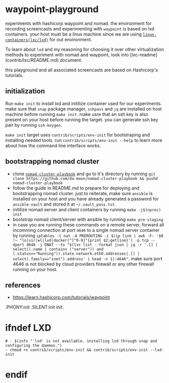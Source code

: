# waypoint-playground

experiments with hashicorp waypoint and nomad. 
the environment for recording screencasts and experimenting with `waypoint` is based on lxd containers. 
your host must be a linux machine since we are using [`linux-containers(lxc/lxd)`](https://linuxcontainers.org) for out environment.

To learn about `lxd` and my reasoning for choosing it over other virtualization methods to experiment with nomad and waypoint, look into [lxc-readme] (contrib/lxc/README.md) document.

this playground and all associated screencasts are based on Hashicorp's tutorials.

## initialization

Run `make init` to install lxd and initilize container used for our experiments. 
make sure that `snap` package manager, `sshpass` and `jq` are installed on host machine before running `make init`. make usre that an ssh key is also present on your host before running the target. you can generate ssh key pair by running `ssh-keygen`.

`make init` target uses `contrib/scripts/env-init` for bootstraping and installing needed tools. run `contrib/scripts/env-init --help` to learn more about how the command line interface works.

## bootstrapping nomad cluster

- clone [`nomad-cluster-playbook`](https://github.com/da-moon/nomad-cluster-playbook) and go to it's directory by running `git clone https://github.com/da-moon/nomad-cluster-playbook && pushd nomad-cluster-playbook` 
- follow the guide in README.md to prepare for deploying and bootstrapping nomad cluster. just to reiterate, make sure `ansible` is installed on your host and you have already generated a password for `ansible-vault` and stored it at `~/.vault_pass.txt`. 
- initilize nomad server and client containers by running `make -j$(nproc) init`
- bootstrap nomad client/server with ansible by running `make pre-staging`
- in case you are running these commands on a remote server, forward all incomming connection at port `4646` to a single nomad server container by running `iptables -t nat -A PREROUTING -i $(ip link | awk -F: '$0 !~ "lo|vir|wl|lxd|docker|^[^0-9]"{print $2;getline}') -p tcp --dport 4646 -j DNAT --to "$(lxc list --format json | jq -r '.[] | select((.name | contains ("server")) and (.status=="Running")).state.network.eth0.addresses|.[] | select(.family=="inet").address' | head -n 1):4646"`. make sure port 4646 is not blocked by cloud providers firewall or any other firewall running on your host.

## references

- https://learn.hashicorp.com/tutorials/waypoint

.PHONY:init
.SILENT:init
init:	
# ifndef LXD
	# - $(info "'lxd' is not available. installing lxd through snap and configuring the daemon.")
	- chmod +x contrib/scripts/env-init && contrib/scripts/env-init --lxd-init
# endif